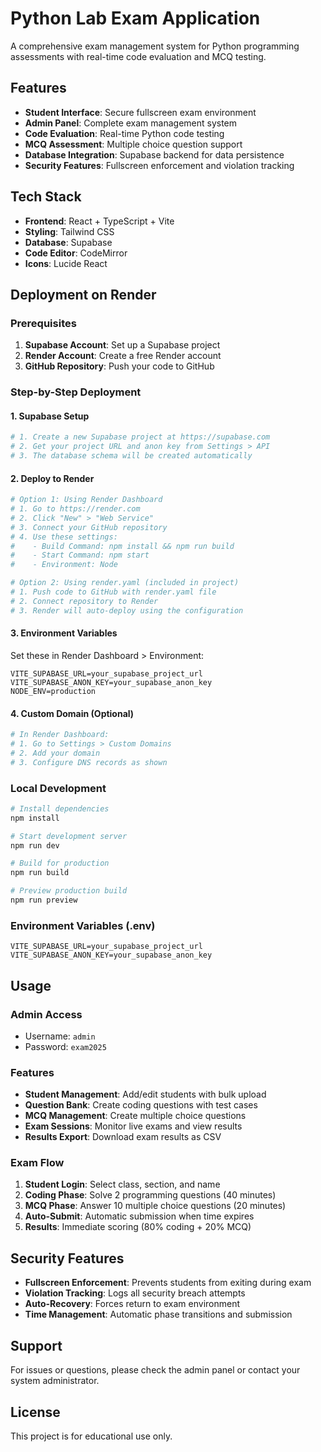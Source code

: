 # Python Lab Exam Application

A comprehensive exam management system for Python programming assessments with real-time code evaluation and MCQ testing.

## Features

- **Student Interface**: Secure fullscreen exam environment
- **Admin Panel**: Complete exam management system
- **Code Evaluation**: Real-time Python code testing
- **MCQ Assessment**: Multiple choice question support
- **Database Integration**: Supabase backend for data persistence
- **Security Features**: Fullscreen enforcement and violation tracking

## Tech Stack

- **Frontend**: React + TypeScript + Vite
- **Styling**: Tailwind CSS
- **Database**: Supabase
- **Code Editor**: CodeMirror
- **Icons**: Lucide React

## Deployment on Render

### Prerequisites

1. **Supabase Account**: Set up a Supabase project
2. **Render Account**: Create a free Render account
3. **GitHub Repository**: Push your code to GitHub

### Step-by-Step Deployment

#### 1. Supabase Setup
```bash
# 1. Create a new Supabase project at https://supabase.com
# 2. Get your project URL and anon key from Settings > API
# 3. The database schema will be created automatically
```

#### 2. Deploy to Render
```bash
# Option 1: Using Render Dashboard
# 1. Go to https://render.com
# 2. Click "New" > "Web Service"
# 3. Connect your GitHub repository
# 4. Use these settings:
#    - Build Command: npm install && npm run build
#    - Start Command: npm start
#    - Environment: Node

# Option 2: Using render.yaml (included in project)
# 1. Push code to GitHub with render.yaml file
# 2. Connect repository to Render
# 3. Render will auto-deploy using the configuration
```

#### 3. Environment Variables
Set these in Render Dashboard > Environment:
```
VITE_SUPABASE_URL=your_supabase_project_url
VITE_SUPABASE_ANON_KEY=your_supabase_anon_key
NODE_ENV=production
```

#### 4. Custom Domain (Optional)
```bash
# In Render Dashboard:
# 1. Go to Settings > Custom Domains
# 2. Add your domain
# 3. Configure DNS records as shown
```

### Local Development

```bash
# Install dependencies
npm install

# Start development server
npm run dev

# Build for production
npm run build

# Preview production build
npm run preview
```

### Environment Variables (.env)
```env
VITE_SUPABASE_URL=your_supabase_project_url
VITE_SUPABASE_ANON_KEY=your_supabase_anon_key
```

## Usage

### Admin Access
- Username: `admin`
- Password: `exam2025`

### Features
- **Student Management**: Add/edit students with bulk upload
- **Question Bank**: Create coding questions with test cases
- **MCQ Management**: Create multiple choice questions
- **Exam Sessions**: Monitor live exams and view results
- **Results Export**: Download exam results as CSV

### Exam Flow
1. **Student Login**: Select class, section, and name
2. **Coding Phase**: Solve 2 programming questions (40 minutes)
3. **MCQ Phase**: Answer 10 multiple choice questions (20 minutes)
4. **Auto-Submit**: Automatic submission when time expires
5. **Results**: Immediate scoring (80% coding + 20% MCQ)

## Security Features

- **Fullscreen Enforcement**: Prevents students from exiting during exam
- **Violation Tracking**: Logs all security breach attempts
- **Auto-Recovery**: Forces return to exam environment
- **Time Management**: Automatic phase transitions and submission

## Support

For issues or questions, please check the admin panel or contact your system administrator.

## License

This project is for educational use only.